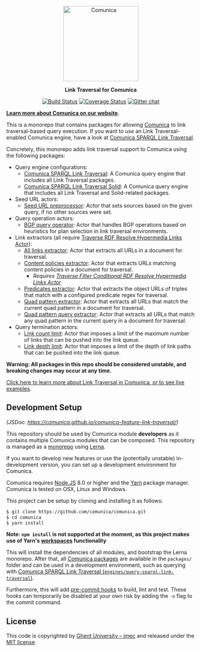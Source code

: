<p align="center">
  <a href="https://comunica.dev/">
    <img alt="Comunica" src="https://comunica.dev/img/comunica_red.svg" width="200">
  </a>
</p>

<p align="center">
  <strong>Link Traversal for Comunica</strong>
</p>

<p align="center">
<a href="https://github.com/comunica/comunica-feature-link-traversal/actions?query=workflow%3ACI"><img src="https://github.com/comunica/comunica-feature-link-traversal/workflows/CI/badge.svg" alt="Build Status"></a>
<a href="https://coveralls.io/github/comunica/comunica-feature-link-traversal?branch=master"><img src="https://coveralls.io/repos/github/comunica/comunica-feature-link-traversal/badge.svg?branch=master" alt="Coverage Status"></a>
<a href="https://gitter.im/comunica/Lobby"><img src="https://badges.gitter.im/comunica.png" alt="Gitter chat"></a>
</p>

**[Learn more about Comunica on our website](https://comunica.dev/).**

This is a monorepo that contains packages for allowing [Comunica](https://github.com/comunica/comunica) to link traversal-based query execution.
If you want to _use_ an Link Traversal-enabled Comunica engine, have a look at [Comunica SPARQL Link Traversal](https://github.com/comunica/comunica-feature-link-traversal/tree/master/engines/query-sparql-link-traversal).

Concretely, this monorepo adds link traversal support to Comunica using the following packages:

* Query engine configurations:
  * [Comunica SPARQL Link Traversal](https://github.com/comunica/comunica-feature-link-traversal/tree/master/engines/query-sparql-link-traversal): A Comunica query engine that includes all Link Traversal packages.
  * [Comunica SPARQL Link Traversal Solid](https://github.com/comunica/comunica-feature-link-traversal/tree/master/engines/query-sparql-link-traversal-solid): A Comunica query engine that includes all Link Traversal and Solid-related packages.
* Seed URL actors:
    * [Seed URL preprocessor](https://github.com/comunica/comunica-feature-link-traversal/tree/master/packages/actor-optimize-query-operation-set-seed-sources-quadpattern-iris): Actor that sets sources based on the given query, if no other sources were set.
* Query operation actors:
    * [BGP query operator](https://github.com/comunica/comunica-feature-link-traversal/tree/master/packages/actor-query-operation-bgp-traversal): Actor that handles BGP operations based on heuristics for plan selection in link traversal environments.
* Link extractors (all require [Traverse RDF Resolve Hypermedia Links Actor](https://github.com/comunica/comunica-feature-link-traversal/tree/master/packages/actor-rdf-resolve-hypermedia-links-traverse)):
    * [All links extractor](https://github.com/comunica/comunica-feature-link-traversal/tree/master/packages/actor-rdf-metadata-extract-traverse-all): Actor that extracts all URLs in a document for traversal.
    * [Content policies extractor](https://github.com/comunica/comunica-feature-link-traversal/tree/master/packages/actor-rdf-metadata-extract-traverse-content-policies): Actor that extracts URLs matching content policies in a document for traversal.
        * _Requires [Traverse Filter Conditional RDF Resolve Hypermedia Links Actor](https://github.com/comunica/comunica-feature-link-traversal/tree/master/packages/actor-rdf-resolve-hypermedia-links-traverse-replace-conditional)_
    * [Predicates extractor](https://github.com/comunica/comunica-feature-link-traversal/tree/master/packages/actor-rdf-metadata-extract-traverse-predicates): Actor that extracts the object URLs of triples that match with a configured predicate regex for traversal.
    * [Quad pattern extractor](https://github.com/comunica/comunica-feature-link-traversal/tree/master/packages/actor-rdf-metadata-extract-traverse-quad-pattern): Actor that extracts all URLs that match the current quad pattern in a document for traversal.
    * [Quad pattern query extractor](https://github.com/comunica/comunica-feature-link-traversal/tree/master/packages/actor-rdf-metadata-extract-traverse-quad-pattern-query): Actor that extracts all URLs that match any quad pattern in the current query in a document for traversal.
* Query termination actors:
    * [Link count limit](https://github.com/comunica/comunica-feature-link-traversal/tree/master/packages/actor-rdf-resolve-hypermedia-links-queue-wrapper-limit-count): Actor that imposes a limit of the maximum number of links that can be pushed into the link queue.
    * [Link depth limit](https://github.com/comunica/comunica-feature-link-traversal/tree/master/packages/actor-rdf-resolve-hypermedia-links-queue-wrapper-limit-depth): Actor that imposes a limit of the depth of link paths that can be pushed into the link queue.

**Warning: All packages in this repo should be considered unstable, and breaking changes may occur at any time.**

[Click here to learn more about Link Traversal in Comunica, or to see live examples](https://comunica.dev/research/link_traversal/).

## Development Setup

_(JSDoc: https://comunica.github.io/comunica-feature-link-traversal/)_

This repository should be used by Comunica module **developers** as it contains multiple Comunica modules that can be composed.
This repository is managed as a [monorepo](https://github.com/babel/babel/blob/master/doc/design/monorepo.md)
using [Lerna](https://lernajs.io/).

If you want to develop new features
or use the (potentially unstable) in-development version,
you can set up a development environment for Comunica.

Comunica requires [Node.JS](http://nodejs.org/) 8.0 or higher and the [Yarn](https://yarnpkg.com/en/) package manager.
Comunica is tested on OSX, Linux and Windows.

This project can be setup by cloning and installing it as follows:

```bash
$ git clone https://github.com/comunica/comunica.git
$ cd comunica
$ yarn install
```

**Note: `npm install` is not supported at the moment, as this project makes use of Yarn's [workspaces](https://yarnpkg.com/lang/en/docs/workspaces/) functionality**

This will install the dependencies of all modules, and bootstrap the Lerna monorepo.
After that, all [Comunica packages](https://github.com/comunica/comunica-feature-link-traversal/tree/master/packages) are available in the `packages/` folder
and can be used in a development environment, such as querying with [Comunica SPARQL Link Traversal (`engines/query-sparql-link-traversal`)](https://github.com/comunica/comunica-feature-link-traversal/tree/master/engines/query-sparql-link-traversal).

Furthermore, this will add [pre-commit hooks](https://www.npmjs.com/package/pre-commit)
to build, lint and test.
These hooks can temporarily be disabled at your own risk by adding the `-n` flag to the commit command.

## License
This code is copyrighted by [Ghent University – imec](http://idlab.ugent.be/)
and released under the [MIT license](http://opensource.org/licenses/MIT).

